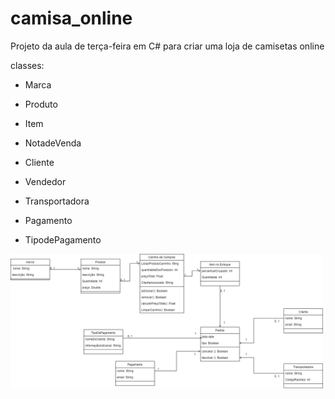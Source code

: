 # camisa_online
Projeto da aula de terça-feira em C# para criar uma loja de camisetas online

classes:
 - Marca
 - Produto
 - Item
   
 - NotadeVenda
 - Cliente
 - Vendedor
   
 - Transportadora
 - Pagamento
 - TipodePagamento

<a href="https://github.com/Aramischangchain/camisa_online">
 <img src="imagem drawio/drawio_camisa.drawio.png" alt="diagrama de classes" width="500" heigh="500">
 </a>
